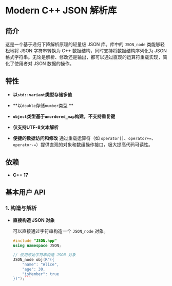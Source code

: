 # Modern C++ JSON 解析库

## 简介

这是一个基于递归下降解析原理的轻量级 JSON 库。库中的 `JSON_node` 类能够轻松地将 JSON 字符串转换为 C++ 数据结构，同时支持将数据结构序列化为 JSON 格式字符串。无论是解析、修改还是输出，都可以通过直观的运算符重载实现，简化了使用者对 JSON 数据的操作。

## 特性

- **以` std::variant `类型存储多值**

- **以` double `存储` number `类型 **

- **` object `类型基于` unordered_map `构建，不支持重复键**

- **仅支持UTF-8文本解析**

- **便捷的数据访问和修改**
  通过重载运算符（如 `operator[]`、`operator+=`、`operator-=`）提供直观的对象和数组操作接口，极大提高代码可读性。

## 依赖

- **C++ 17**

## 基本用户 API

### 1. 构造与解析

- **直接构造 JSON 对象**

  可以直接通过字符串构造一个 `JSON_node` 对象。

  ```cpp
  #include "JSON.hpp"
  using namespace JSON;

  // 使用原始字符串构造 JSON 对象
  JSON_node obj(R"({
      "name": "Alice",
      "age": 30,
      "isMember": true
  })");```
